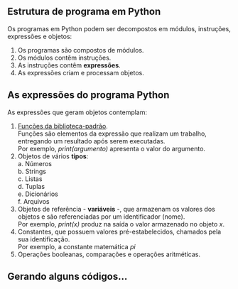 ## Estrutura de programa em Python

Os programas em Python podem ser decompostos em módulos, instruções, expressões e objetos:

1. Os programas são compostos de módulos.
2. Os módulos contêm instruções.
3. As instruções contêm **expressões**.
4. As expressões criam e processam objetos.

## As expressões do programa Python

As expressões que geram objetos contemplam:

1. [Funções da biblioteca-padrão](https://docs.python.org/pt-br/3/library/functions.html).  
Funções são elementos da expressão que realizam um trabalho, entregando um resultado após serem executadas.  
Por exemplo, *print(argumento)* apresenta o valor do argumento.
3. Objetos de vários **tipos**:  
  a. Números  
  b. Strings  
  c. Listas  
  d. Tuplas  
  e. Dicionários  
  f. Arquivos  
3. Objetos de referência - **variáveis** -, que armazenam os valores dos objetos e são referenciadas por um identificador (nome).  
Por exemplo, *print(x)* produz na saída o valor armazenado no objeto *x*.
4. Constantes, que possuem valores pré-estabelecidos, chamados pela sua identificação.  
Por exemplo, a constante matemática *pi*
5. Operações booleanas, comparações e operações aritméticas.
  
## Gerando alguns códigos...

